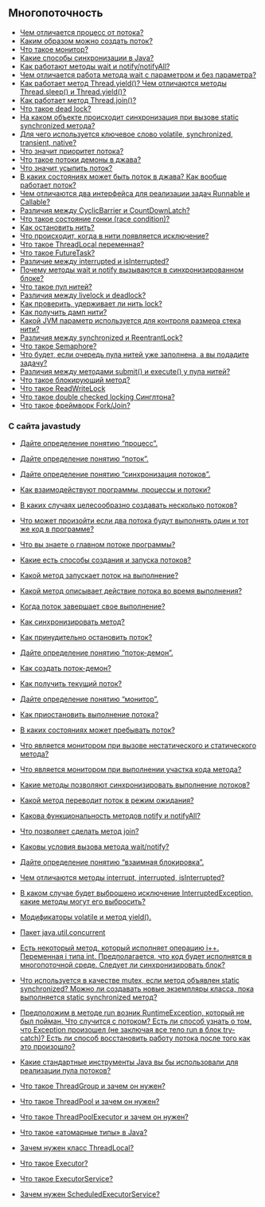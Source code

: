 ## Многопоточность


- <a href="">Чем отличается процесс от потока?</a> 
- <a href="">Каким образом можно создать поток?</a> 
- <a href="">Что такое монитор?</a> 
- <a href="">Какие способы синхронизации в Java?</a> 
- <a href="">Как работают методы wait и notify/notifyAll?</a> 
- <a href="">Чем отличается работа метода wait с параметром и без параметра?</a> 
- <a href="">Как работает метод Thread.yield()? Чем отличаются методы Thread.sleep() и Thread.yield()?</a> 
- <a href="">Как работает метод Thread.join()?</a> 
- <a href="">Что такое dead lock?</a> 
- <a href="">На каком объекте происходит синхронизация при вызове static synchronized метода?</a> 
- <a href="">Для чего используется ключевое слово volatile, synchronized, transient, native?</a> 
- <a href="">Что значит приоритет потока?</a> 
- <a href="">Что такое потоки демоны в джава?</a> 
- <a href="">Что значит усыпить поток?</a> 
- <a href="">В каких состояниях может быть поток в джава? Как вообще работает поток?</a> 
- <a href="">Чем отличаются два интерфейса для реализации задач Runnable и Callable?</a> 
- <a href="">Различия между CyclicBarrier и CountDownLatch?</a> 
- <a href="">Что такое состояние гонки (race condition)?</a> 
- <a href="">Как остановить нить?</a> 
- <a href="">Что происходит, когда в нити появляется исключение?</a> 
- <a href="">Что такое ThreadLocal переменная?</a> 
- <a href="">Что такое FutureTask?</a> 
- <a href="">Различие между interrupted и isInterrupted?</a> 
- <a href="">Почему методы wait и notify вызываются в синхронизированном блоке?</a> 
- <a href="">Что такое пул нитей?</a> 
- <a href="">Различия между livelock и deadlock?</a> 
- <a href="">Как проверить, удерживает ли нить lock?</a> 
- <a href="">Как получить дамп нити?</a> 
- <a href="">Какой JVM параметр используется для контроля размера стека нити?</a> 
- <a href="">Различия между synchronized и ReentrantLock?</a> 
- <a href="">Что такое Semaphore?</a> 
- <a href="">Что будет, если очередь пула нитей уже заполнена, а вы подадите задачу?</a> 
- <a href="">Различия между методами submit() и execute() у пула нитей?</a> 
- <a href="">Что такое блокирующий метод?</a> 
- <a href="">Что такое ReadWriteLock</a>
- <a href="">Что такое double checked locking Синглтона?</a>
- <a href="">Что такое фреймворк Fork/Join?</a>

### С сайта javastudy

- <a href="dajte_opredelenie_ponyatiyu_process.md">Дайте определение понятию “процесс”.</a>
- <a href="dajte_opredelenie_ponyatiyu_potok.md">Дайте определение понятию “поток”.</a>
- <a href="dajte_opredelenie_ponyatiyu_sinxronizaciya_potokov.md">Дайте определение понятию “синхронизация потоков”.</a>
- <a href="kak_vzaimodejstvuyut_programmy,_processy_i_potoki.md">Как взаимодействуют программы, процессы и потоки?</a>
- <a href="v_kakix_sluchayax_celesoobrazno_sozdavat_neskolko_potokov.md">В каких случаях целесообразно создавать несколько потоков?</a>
- <a href="chto_mozhet_proizojti_esli_dva_potoka_budut_vypolnyat_odin_i_tot_zhe_kod_v_programme.md">Что может произойти если два потока будут выполнять один и тот же код в программе?</a>
- <a href="chto_vy_znaete_o_glavnom_potoke_programmy.md">Что вы знаете о главном потоке программы?</a>
- <a href="kakie_est_sposoby_sozdaniya_i_zapuska_potokov.md">Какие есть способы создания и запуска потоков?</a>
- <a href="kakoj_metod_zapuskaet_potok_na_vypolnenie.md">Какой метод запускает поток на выполнение?</a>
- <a href="kakoj_metod_opisyvaet_dejstvie_potoka_vo_vremya_vypolneniya.md">Какой метод описывает действие потока во время выполнения?</a>
- <a href="kogda_potok_zavershaet_svoe_vypolnenie.md">Когда поток завершает свое выполнение?</a>
- <a href="kak_sinxronizirovat_metod.md">Как синхронизировать метод?</a>
- <a href="kak_prinuditelno_ostanovit_potok.md">Как принудительно остановить поток?</a>
- <a href="dajte_opredelenie_ponyatiyu_potok-demon.md">Дайте определение понятию “поток-демон”.</a>
- <a href="kak_sozdat_potok-demon.md">Как создать поток-демон?</a>
- <a href="kak_poluchit_tekushhij_potok.md">Как получить текущий поток?</a>
- <a href="dajte_opredelenie_ponyatiyu_monitor.md">Дайте определение понятию “монитор”.</a>
- <a href="kak_priostanovit_vypolnenie_potoka.md">Как приостановить выполнение потока?</a>
- <a href="v_kakix_sostoyaniyax_mozhet_prebyvat_potok.md">В каких состояниях может пребывать поток?</a>
- <a href="chto_yavlyaetsya_monitorom_pri_vyzove_nestaticheskogo_i_staticheskogo_metoda.md">Что является монитором при вызове нестатического и статического метода?</a>
- <a href="chto_yavlyaetsya_monitorom_pri_vypolnenii_uchastka_koda_metoda.md">Что является монитором при выполнении участка кода метода?</a>
- <a href="kakie_metody_pozvolyayut_sinxronizirovat_vypolnenie_potokov.md">Какие методы позволяют синхронизировать выполнение потоков?</a>
- <a href="kakoj_metod_perevodit_potok_v_rezhim_ozhidaniya.md">Какой метод переводит поток в режим ожидания?</a>
- <a href="kakova_funkcionalnost_metodov_notify_i_notifyall.md">Какова функциональность методов notify и notifyAll?</a>
- <a href="chto_pozvolyaet_sdelat_metod_join.md">Что позволяет сделать метод join?</a>
- <a href="kakovy_usloviya_vyzova_metoda_wait_notify.md">Каковы условия вызова метода wait/notify?</a>




- <a href="dajte_opredelenie_ponyatiyu_vzaimnaya_blokirovka.md">Дайте определение понятию “взаимная блокировка”.</a>
- <a href="">Чем отличаются методы interrupt, interrupted, isInterrupted?</a>
- <a href="">В каком случае будет выброшено исключение InterruptedException, какие методы могут его выбросить?</a>
- <a href="">Модификаторы volatile и метод yield().</a>
- <a href="">Пакет java.util.concurrent</a>
- <a href="">Есть некоторый метод, который исполняет операцию i++. Переменная i типа int. Предполагается, что код будет исполнятся в многопоточной среде. Следует ли синхронизировать блок?</a>
- <a href="">Что используется в качестве mutex, если метод объявлен static synchronized? Можно ли создавать новые экземпляры класса, пока выполняется static synchronized метод?</a>
- <a href="">Предположим в методе run возник RuntimeException, который не был пойман. Что случится с потоком? Есть ли способ узнать о том, что Exception произошел (не заключая все тело run в блок try-catch)? Есть ли способ восстановить работу потока после того как это произошло?</a>
- <a href="">Какие стандартные инструменты Java вы бы использовали для реализации пула потоков?</a>
- <a href="">Что такое ThreadGroup и зачем он нужен?</a>
- <a href="">Что такое ThreadPool и зачем он нужен?</a>
- <a href="">Что такое ThreadPoolExecutor и зачем он нужен?</a>
- <a href="">Что такое «атомарные типы» в Java?</a>
- <a href="">Зачем нужен класс ThreadLocal?</a>
- <a href="">Что такое Executor?</a>
- <a href="">Что такое ExecutorService?</a>
- <a href="">Зачем нужен ScheduledExecutorService?</a>
